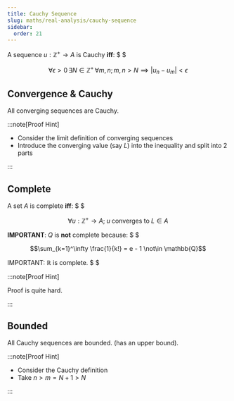 ```yaml
---
title: Cauchy Sequence
slug: maths/real-analysis/cauchy-sequence
sidebar:
  order: 21
---
```


A sequence $u:\mathbb{Z}^+ \rightarrow A$ is Cauchy **iff**: $ $

```math
\forall \epsilon \gt 0\,
\exists N \in \mathbb{Z}^+\,
\forall m,n;
m,n \gt N
\implies
\lvert
u_n - u_m
\rvert \lt \epsilon
```

## Convergence & Cauchy

All converging sequences are Cauchy.

:::note[Proof Hint]

- Consider the limit definition of converging sequences
- Introduce the converging value (say $L$) into the inequality and split into 2
  parts

:::

## Complete

A set $A$ is complete **iff**: $ $

```math
\forall u:\mathbb{Z}^+ \rightarrow A;\; u\;\text{converges to}\; L \in A
```

<b>IMPORTANT</b>: $Q$ is **not** complete because: $ $

```math
\sum_{k=1}^\infty \frac{1}{k!} = e - 1 \not\in \mathbb{Q}
```

IMPORTANT: $\mathbb{R}$ is complete. $ $

:::note[Proof Hint]

Proof is quite hard.

:::

## Bounded

All Cauchy sequences are bounded. (has an upper bound).

:::note[Proof Hint]

- Consider the Cauchy definition
- Take $n \gt m = N + 1 \gt N$

:::

